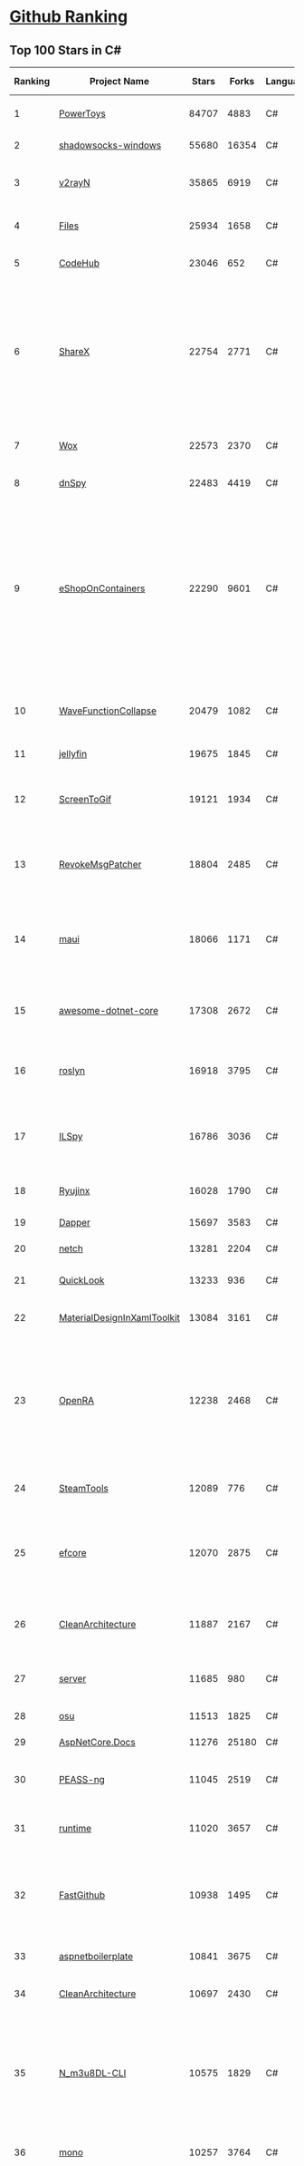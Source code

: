 [Github Ranking](../README.md)
==========

## Top 100 Stars in C\#

| Ranking | Project Name | Stars | Forks | Language | Open Issues | Description | Last Commit |
| ------- | ------------ | ----- | ----- | -------- | ----------- | ----------- | ----------- |
| 1 | [PowerToys](https://github.com/microsoft/PowerToys) | 84707 | 4883 | C# | 4011 | Windows system utilities to maximize productivity | 2023-01-15T00:13:55Z |
| 2 | [shadowsocks-windows](https://github.com/shadowsocks/shadowsocks-windows) | 55680 | 16354 | C# | 117 | A C# port of shadowsocks | 2022-08-25T23:51:40Z |
| 3 | [v2rayN](https://github.com/2dust/v2rayN) | 35865 | 6919 | C# | 104 | A V2Ray client for Windows, support Xray core and v2fly core | 2023-01-09T12:20:12Z |
| 4 | [Files](https://github.com/files-community/Files) | 25934 | 1658 | C# | 430 | Building the best file manager experience for Windows | 2023-01-14T23:50:15Z |
| 5 | [CodeHub](https://github.com/CodeHubApp/CodeHub) | 23046 | 652 | C# | 234 | CodeHub is an iOS application written using Xamarin | 2022-06-22T16:14:05Z |
| 6 | [ShareX](https://github.com/ShareX/ShareX) | 22754 | 2771 | C# | 406 | ShareX is a free and open source program that lets you capture or record any area of your screen and share it with a single press of a key. It also allows uploading images, text or other types of files to many supported destinations you can choose from. | 2023-01-09T20:31:18Z |
| 7 | [Wox](https://github.com/Wox-launcher/Wox) | 22573 | 2370 | C# | 950 | Launcher for Windows, an alternative to Alfred and Launchy. | 2022-12-27T10:47:18Z |
| 8 | [dnSpy](https://github.com/dnSpy/dnSpy) | 22483 | 4419 | C# | 0 | .NET debugger and assembly editor | 2020-12-20T23:55:15Z |
| 9 | [eShopOnContainers](https://github.com/dotnet-architecture/eShopOnContainers) | 22290 | 9601 | C# | 25 | Cross-platform .NET sample microservices and container based application that runs on Linux Windows and macOS. Powered by .NET 6, Docker Containers and Azure Kubernetes Services. Supports Visual Studio, VS for Mac and CLI based environments with Docker CLI, dotnet CLI, VS Code or any other code editor. | 2023-01-09T16:39:16Z |
| 10 | [WaveFunctionCollapse](https://github.com/mxgmn/WaveFunctionCollapse) | 20479 | 1082 | C# | 1 | Bitmap & tilemap generation from a single example with the help of ideas from quantum mechanics | 2023-01-03T14:09:12Z |
| 11 | [jellyfin](https://github.com/jellyfin/jellyfin) | 19675 | 1845 | C# | 950 | The Free Software Media System | 2023-01-15T01:27:32Z |
| 12 | [ScreenToGif](https://github.com/NickeManarin/ScreenToGif) | 19121 | 1934 | C# | 203 | 🎬 ScreenToGif allows you to record a selected area of your screen, edit and save it as a gif or video. | 2023-01-11T03:20:15Z |
| 13 | [RevokeMsgPatcher](https://github.com/huiyadanli/RevokeMsgPatcher) | 18804 | 2485 | C# | 38 | :trollface: A hex editor for WeChat/QQ/TIM - PC版微信/QQ/TIM防撤回补丁（我已经看到了，撤回也没用了） | 2022-12-18T05:35:48Z |
| 14 | [maui](https://github.com/dotnet/maui) | 18066 | 1171 | C# | 2203 | .NET MAUI is the .NET Multi-platform App UI, a framework for building native device applications spanning mobile, tablet, and desktop. | 2023-01-14T21:23:46Z |
| 15 | [awesome-dotnet-core](https://github.com/thangchung/awesome-dotnet-core) | 17308 | 2672 | C# | 19 | :honeybee: A collection of awesome .NET core libraries, tools, frameworks and software | 2023-01-10T20:27:18Z |
| 16 | [roslyn](https://github.com/dotnet/roslyn) | 16918 | 3795 | C# | 8267 | The Roslyn .NET compiler provides C# and Visual Basic languages with rich code analysis APIs. | 2023-01-15T03:00:22Z |
| 17 | [ILSpy](https://github.com/icsharpcode/ILSpy) | 16786 | 3036 | C# | 187 | .NET Decompiler with support for PDB generation, ReadyToRun, Metadata (&more) - cross-platform! | 2023-01-05T11:36:06Z |
| 18 | [Ryujinx](https://github.com/Ryujinx/Ryujinx) | 16028 | 1790 | C# | 320 | Experimental Nintendo Switch Emulator written in C# | 2023-01-15T02:13:40Z |
| 19 | [Dapper](https://github.com/DapperLib/Dapper) | 15697 | 3583 | C# | 351 | Dapper - a simple object mapper for .Net | 2023-01-14T17:36:54Z |
| 20 | [netch](https://github.com/netchx/netch) | 13281 | 2204 | C# | 9 | A simple proxy client | 2023-01-04T16:21:47Z |
| 21 | [QuickLook](https://github.com/QL-Win/QuickLook) | 13233 | 936 | C# | 358 | Bring macOS “Quick Look” feature to Windows | 2022-12-18T11:52:36Z |
| 22 | [MaterialDesignInXamlToolkit](https://github.com/MaterialDesignInXAML/MaterialDesignInXamlToolkit) | 13084 | 3161 | C# | 164 | Google's Material Design in XAML & WPF, for C# & VB.Net.  | 2023-01-13T22:26:32Z |
| 23 | [OpenRA](https://github.com/OpenRA/OpenRA) | 12238 | 2468 | C# | 1440 | Open Source real-time strategy game engine for early Westwood games such as Command & Conquer: Red Alert written in C# using SDL and OpenGL. Runs on Windows, Linux, *BSD and Mac OS X. | 2023-01-14T12:56:20Z |
| 24 | [SteamTools](https://github.com/BeyondDimension/SteamTools) | 12089 | 776 | C# | 444 | 🛠「Watt Toolkit」是一个开源跨平台的多功能 Steam 工具箱。 | 2023-01-13T00:18:58Z |
| 25 | [efcore](https://github.com/dotnet/efcore) | 12070 | 2875 | C# | 1693 | EF Core is a modern object-database mapper for .NET. It supports LINQ queries, change tracking, updates, and schema migrations. | 2023-01-14T19:29:57Z |
| 26 | [CleanArchitecture](https://github.com/ardalis/CleanArchitecture) | 11887 | 2167 | C# | 15 | Clean Architecture Solution Template: A starting point for Clean Architecture with ASP.NET Core | 2023-01-11T17:12:24Z |
| 27 | [server](https://github.com/bitwarden/server) | 11685 | 980 | C# | 35 | The core infrastructure backend (API, database, Docker, etc). | 2023-01-15T02:18:06Z |
| 28 | [osu](https://github.com/ppy/osu) | 11513 | 1825 | C# | 945 | rhythm is just a *click* away! | 2023-01-15T01:13:08Z |
| 29 | [AspNetCore.Docs](https://github.com/dotnet/AspNetCore.Docs) | 11276 | 25180 | C# | 444 | Documentation for ASP.NET Core | 2023-01-15T02:07:58Z |
| 30 | [PEASS-ng](https://github.com/carlospolop/PEASS-ng) | 11045 | 2519 | C# | 11 | PEASS - Privilege Escalation Awesome Scripts SUITE (with colors) | 2023-01-08T04:26:32Z |
| 31 | [runtime](https://github.com/dotnet/runtime) | 11020 | 3657 | C# | 7976 | .NET is a cross-platform runtime for cloud, mobile, desktop, and IoT apps. | 2023-01-15T02:55:22Z |
| 32 | [FastGithub](https://github.com/dotnetcore/FastGithub) | 10938 | 1495 | C# | 103 | github加速神器，解决github打不开、用户头像无法加载、releases无法上传下载、git-clone、git-pull、git-push失败等问题 | 2022-12-08T18:58:24Z |
| 33 | [aspnetboilerplate](https://github.com/aspnetboilerplate/aspnetboilerplate) | 10841 | 3675 | C# | 174 | ASP.NET Boilerplate - Web Application Framework | 2023-01-13T13:57:21Z |
| 34 | [CleanArchitecture](https://github.com/jasontaylordev/CleanArchitecture) | 10697 | 2430 | C# | 15 | Clean Architecture Solution Template for .NET 7 | 2023-01-08T20:02:43Z |
| 35 | [N_m3u8DL-CLI](https://github.com/nilaoda/N_m3u8DL-CLI) | 10575 | 1829 | C# | 223 | [.NET] m3u8 downloader 开源的命令行m3u8/HLS/dash下载器，支持普通AES-128-CBC解密，多线程，自定义请求头等. 支持简体中文,繁体中文和英文. English Supported. | 2022-12-08T15:02:46Z |
| 36 | [mono](https://github.com/mono/mono) | 10257 | 3764 | C# | 2105 | Mono open source ECMA CLI, C# and .NET implementation. | 2023-01-13T19:41:26Z |
| 37 | [CMWTAT_Digital_Edition](https://github.com/TGSAN/CMWTAT_Digital_Edition) | 10009 | 1500 | C# | 16 | CloudMoe Windows 10/11 Activation Toolkit get digital license, the best open source Win 10/11 activator in GitHub. GitHub 上最棒的开源 Win10/Win11 数字权利（数字许可证）激活工具！ | 2022-12-12T03:32:24Z |
| 38 | [downkyi](https://github.com/leiurayer/downkyi) | 9912 | 1283 | C# | 278 | 哔哩下载姬downkyi，B站视频下载工具，支持批量下载，支持8K、HDR、杜比视界，提供工具箱（音视频提取、去水印等）。 | 2023-01-11T09:17:18Z |
| 39 | [lively](https://github.com/rocksdanister/lively) | 9595 | 784 | C# | 196 | Free and open-source software that allows users to set animated desktop wallpapers and screensavers. | 2023-01-13T03:37:09Z |
| 40 | [csharplang](https://github.com/dotnet/csharplang) | 9520 | 971 | C# | 418 | The official repo for the design of the C# programming language | 2023-01-15T02:58:36Z |
| 41 | [abp](https://github.com/abpframework/abp) | 9318 | 2859 | C# | 562 | Open Source Web Application Framework for ASP.NET Core | 2023-01-14T18:58:01Z |
| 42 | [basic-computer-games](https://github.com/coding-horror/basic-computer-games) | 9267 | 1200 | C# | 12 | An updated version of the classic "Basic Computer Games" book, with well-written examples in a variety of common MEMORY SAFE, SCRIPTING programming languages. See https://coding-horror.github.io/basic-computer-games/ | 2023-01-05T23:59:17Z |
| 43 | [AutoMapper](https://github.com/AutoMapper/AutoMapper) | 9167 | 1700 | C# | 0 | A convention-based object-object mapper in .NET.  | 2023-01-13T15:14:13Z |
| 44 | [CefSharp](https://github.com/cefsharp/CefSharp) | 9111 | 2846 | C# | 40 | .NET (WPF and Windows Forms) bindings for the Chromium Embedded Framework | 2023-01-15T02:12:25Z |
| 45 | [MonoGame](https://github.com/MonoGame/MonoGame) | 9102 | 2666 | C# | 700 | One framework for creating powerful cross-platform games. | 2022-12-30T19:03:27Z |
| 46 | [orleans](https://github.com/dotnet/orleans) | 9067 | 1956 | C# | 401 | Cloud Native application framework for .NET | 2023-01-14T00:10:53Z |
| 47 | [MediatR](https://github.com/jbogard/MediatR) | 8976 | 1032 | C# | 5 | Simple, unambitious mediator implementation in .NET | 2023-01-14T14:52:21Z |
| 48 | [ArchiSteamFarm](https://github.com/JustArchiNET/ArchiSteamFarm) | 8930 | 984 | C# | 3 | C# application with primary purpose of farming Steam cards from multiple accounts simultaneously. | 2023-01-15T02:20:46Z |
| 49 | [RestSharp](https://github.com/restsharp/RestSharp) | 8846 | 2270 | C# | 15 | Simple REST and HTTP API Client for .NET | 2023-01-13T22:02:12Z |
| 50 | [SignalR](https://github.com/SignalR/SignalR) | 8803 | 2298 | C# | 22 | Incredibly simple real-time web for .NET | 2023-01-13T01:15:54Z |
| 51 | [BenchmarkDotNet](https://github.com/dotnet/BenchmarkDotNet) | 8584 | 848 | C# | 156 | Powerful .NET library for benchmarking | 2023-01-13T18:21:06Z |
| 52 | [MahApps.Metro](https://github.com/MahApps/MahApps.Metro) | 8551 | 2419 | C# | 68 | A framework that allows developers to cobble together a better UI for their own WPF applications with minimal effort. | 2023-01-13T13:32:02Z |
| 53 | [FluentTerminal](https://github.com/felixse/FluentTerminal) | 8518 | 429 | C# | 240 | A Terminal Emulator based on UWP and web technologies. | 2023-01-07T04:38:26Z |
| 54 | [Jackett](https://github.com/Jackett/Jackett) | 8464 | 1024 | C# | 199 | API Support for your favorite torrent trackers | 2023-01-15T02:19:30Z |
| 55 | [winsw](https://github.com/winsw/winsw) | 8378 | 1294 | C# | 150 | A wrapper executable that can run any executable as a Windows service, in a permissive license. | 2023-01-06T05:01:21Z |
| 56 | [duplicati](https://github.com/duplicati/duplicati) | 8350 | 779 | C# | 885 | Store securely encrypted backups in the cloud! | 2023-01-13T23:29:54Z |
| 57 | [Locale-Emulator](https://github.com/xupefei/Locale-Emulator) | 8243 | 707 | C# | 0 | Yet Another System Region and Language Simulator | 2022-04-15T09:55:46Z |
| 58 | [Hangfire](https://github.com/HangfireIO/Hangfire) | 7974 | 1569 | C# | 708 | An easy way to perform background job processing in your .NET and .NET Core applications. No Windows Service or separate process required | 2023-01-13T11:30:41Z |
| 59 | [modular-monolith-with-ddd](https://github.com/kgrzybek/modular-monolith-with-ddd) | 7846 | 1179 | C# | 41 | Full Modular Monolith application with Domain-Driven Design approach. | 2023-01-13T15:53:13Z |
| 60 | [FluentValidation](https://github.com/FluentValidation/FluentValidation) | 7842 | 1104 | C# | 4 | A popular .NET validation library for building strongly-typed validation rules. | 2023-01-11T12:01:50Z |

